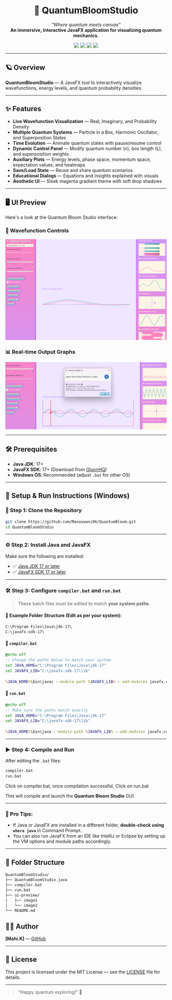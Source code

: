 <h1 align="center">
  🌌 QuantumBloomStudio
</h1>

<p align="center">
  <em>“Where quantum meets canvas”</em><br>
  <strong>An immersive, interactive JavaFX application for visualizing quantum mechanics.</strong>
</p>

<p align="center">
  <img src="https://img.shields.io/badge/java-17%2B-red?style=for-the-badge&logo=java" />
  <img src="https://img.shields.io/badge/JavaFX-17%2B-blue?style=for-the-badge&logo=java" />
  <img src="https://img.shields.io/badge/license-MIT-purple?style=for-the-badge" />
  <img src="https://img.shields.io/badge/status-active--development-magenta?style=for-the-badge" />
</p>

---

## 🪐 Overview
**QuantumBloomStudio** — A JavaFX tool to interactively visualize wavefunctions, energy levels, and quantum probability densities.

---

## ✨ Features
- **Live Wavefunction Visualization** — Real, Imaginary, and Probability Density
- **Multiple Quantum Systems** — Particle in a Box, Harmonic Oscillator, and Superposition States
- **Time Evolution** — Animate quantum states with pause/resume control
- **Dynamic Control Panel** — Modify quantum number \(n\), box length \(L\), and superposition weights
- **Auxiliary Plots** — Energy levels, phase space, momentum space, expectation values, and heatmaps
- **Save/Load State** — Reuse and share quantum scenarios
- **Educational Dialogs** — Equations and insights explained with visuals
- **Aesthetic UI** — Sleek magenta gradient theme with soft drop shadows

---

## 🖥️ UI Preview

Here's a look at the Quantum Bloom Studio interface:

### 🌌 Wavefunction Controls
![Wavefunction Controls](ui-preview/Screenshot%202025-06-14%20094547.png)

### 📊 Real-time Output Graphs
![Graph Preview](ui-preview/Screenshot%202025-06-14%20094814.png)

---

## 🛠️ Prerequisites
- **Java JDK**: 17+
- **JavaFX SDK**: 17+ (Download from [GluonHQ](https://gluonhq.com/products/javafx/))
- **Windows OS**: Recommended (adjust `.bat` for other OS)

---

## 🚀 Setup & Run Instructions (Windows)

### 🔁 Step 1: Clone the Repository

```bash
git clone https://github.com/Manaswani96/QuantumBloom.git
cd QuantumBloomStudio
```

---

### ⚙️ Step 2: Install Java and JavaFX

Make sure the following are installed:

* ✅ [Java JDK 17 or later](https://www.oracle.com/java/technologies/javase-jdk17-downloads.html)
* ✅ [JavaFX SDK 17 or later](https://gluonhq.com/products/javafx/)

---

### 🛠️ Step 3: Configure `compiler.bat` and `run.bat`

> These batch files must be edited to match **your system paths**.

#### 📁 Example Folder Structure (Edit as per your system):

```plaintext
C:\Program Files\Java\jdk-17\
C:\javafx-sdk-17\
```

#### 📄 `compiler.bat`

```bat
@echo off
:: Change the paths below to match your system
set JAVA_HOME="C:\Program Files\Java\jdk-17"
set JAVAFX_LIB="C:\javafx-sdk-17\lib"

%JAVA_HOME%\bin\javac --module-path %JAVAFX_LIB% --add-modules javafx.controls,javafx.fxml QuantumBloomStudio.java
```

#### 📄 `run.bat`

```bat
@echo off
:: Make sure the paths match exactly
set JAVA_HOME="C:\Program Files\Java\jdk-17"
set JAVAFX_LIB="C:\javafx-sdk-17\lib"

%JAVA_HOME%\bin\java --module-path %JAVAFX_LIB% --add-modules javafx.controls,javafx.fxml QuantumBloomStudio
```

---

### ▶️ Step 4: Compile and Run

After editing the `.bat` files:

```bash
compiler.bat
run.bat
```
Click on compiler.bat, once compilation successful,
Click on run.bat

This will compile and launch the **Quantum Bloom Studio** GUI.

---

### 🧠 Pro Tips:

* If Java or JavaFX are installed in a different folder, **double-check using `where java`** in Command Prompt.
* You can also run JavaFX from an IDE like IntelliJ or Eclipse by setting up the VM options and module paths accordingly.

---

## 🧾 Folder Structure
```
QuantumBloomStudio/
├── QuantumBloomStudio.java
├── compiler.bat
├── run.bat
├── ui-preview/
│   ├── image1
│   └── image2
└── README.md
```


## 👩‍💻 Author
**[Mahi.K]** — [GitHub](https://github.com/Manaswani96)

---

## 📄 License
This project is licensed under the MIT License — see the [LICENSE](LICENSE) file for details.

---

> “Happy quantum exploring!” 🌟
